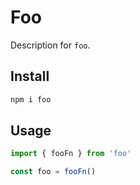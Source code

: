# Foo

Description for `foo`.

## Install

```bash
npm i foo
```

## Usage

```js
import { fooFn } from 'foo'

const foo = fooFn()
```
